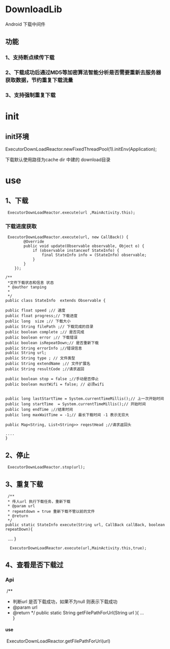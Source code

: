 # DownloadLib
Android 下载中间件
## 功能
### 1、支持断点续传下载
### 2、下载成功后通过MD5等加密算法智能分析是否需要重新去服务器获取数据，节约重复下载流量
### 3、支持强制重复下载
# init
## init环境
 ExecutorDownLoadReactor.newFixedThreadPool(1).initEnv(Application);
 
 下载默认使用路径为cache dir 中建的 download目录
 
 # use
 ## 1、下载
     ExecutorDownLoadReactor.execute(url ,MainActivity.this);
 ### 下载进度获取
  	 ExecutorDownLoadReactor.execute(url, new CallBack() {
            @Override
            public void update(Observable observable, Object o) {
                if (observable instanceof StateInfo) {
                    final StateInfo info = (StateInfo) observable;
                }
            }
        });
	
	/**
	 *文件下载状态和信息 状态
	 * @author tanping
	 *
	 */
	public class StateInfo  extends Observable {

	public float speed ;// 速度
	public float progress;// 下载进度
	public long  size ;// 下载大小
	public String filePath ;// 下载完成的目录
	public boolean complete ;// 是否完成
	public boolean error ;// 下载错误
	public boolean isRepeatDown;// 是否重新下载
	public String errorInfo ;//错误信息
	public String url;
	public String type ; // 文件类型
	public String extendName ;// 文件扩展名
	public String resultCode ;//请求返回
	
	public boolean stop = false ;//手动是否停止
	public boolean mustWifi = false; // 必须wifi


	public long lastStartTime = System.currentTimeMillis();// 上一次开始时间
	public long startTime  = System.currentTimeMillis();// 开始时间
	public long endTime ;//结束时间
	public long maxWaitTime = -1;// 最长下载时间 -1 表示无穷大
	
	public Map<String, List<String>> reqestHead ;//请求返回头
 	
	....
	}
     
 ## 2、停止
     ExecutorDownLoadReactor.stop(url);  
 ## 3、重复下载
  	 /**
     * 传人url 执行下载任务，重新下载
     * @param url
     * repeatdown = true 重新下载不管以前的文件
     * @return
     */
	public static StateInfo execute(String url, CallBack callBack, boolean repeatDown){
    	....
   	}
 
      ExecutorDownLoadReactor.execute(url,MainActivity.this,true);
 
## 4、查看是否下载过
### Api
  /**
  * 判断url 是否下载成功，如果不为null 则表示下载成功	
  * @param url
  * @return
  */
  public static String getFilePathForUrl(String url ){
	...				 
  }
  
#### use
  ExecutorDownLoadReactor.getFilePathForUrl(url)
  
